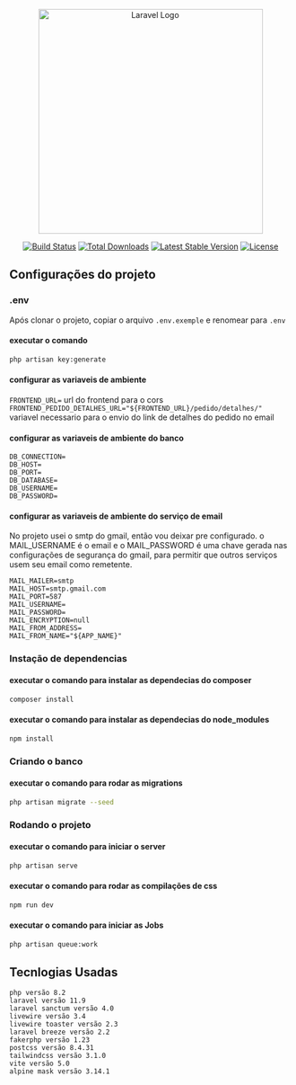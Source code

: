 <p align="center"><a href="https://laravel.com" target="_blank"><img src="https://raw.githubusercontent.com/laravel/art/master/logo-lockup/5%20SVG/2%20CMYK/1%20Full%20Color/laravel-logolockup-cmyk-red.svg" width="400" alt="Laravel Logo"></a></p>

<p align="center">
<a href="https://github.com/laravel/framework/actions"><img src="https://github.com/laravel/framework/workflows/tests/badge.svg" alt="Build Status"></a>
<a href="https://packagist.org/packages/laravel/framework"><img src="https://img.shields.io/packagist/dt/laravel/framework" alt="Total Downloads"></a>
<a href="https://packagist.org/packages/laravel/framework"><img src="https://img.shields.io/packagist/v/laravel/framework" alt="Latest Stable Version"></a>
<a href="https://packagist.org/packages/laravel/framework"><img src="https://img.shields.io/packagist/l/laravel/framework" alt="License"></a>
</p>

## Configurações do projeto

### .env

Após clonar o projeto, copiar o arquivo `.env.exemple` e renomear para `.env`

#### executar o comando
``` sh
php artisan key:generate
```

#### configurar as variaveis de ambiente
`FRONTEND_URL=` url do frontend para o cors
`FRONTEND_PEDIDO_DETALHES_URL="${FRONTEND_URL}/pedido/detalhes/"` variavel necessario para o envio do link de detalhes do pedido no email

#### configurar as variaveis de ambiente do banco
`DB_CONNECTION=`\
`DB_HOST=`\
`DB_PORT=`\
`DB_DATABASE=`\
`DB_USERNAME=`\
`DB_PASSWORD=`

#### configurar as variaveis de ambiente do serviço de email

No projeto usei o smtp do gmail, então vou deixar pre configurado. o MAIL_USERNAME é o email e o MAIL_PASSWORD é uma chave gerada nas configurações de segurança do gmail, para permitir que outros serviços usem seu email como remetente.

`MAIL_MAILER=smtp`\
`MAIL_HOST=smtp.gmail.com`\
`MAIL_PORT=587`\
`MAIL_USERNAME=`\
`MAIL_PASSWORD=`\
`MAIL_ENCRYPTION=null`\
`MAIL_FROM_ADDRESS=`\
`MAIL_FROM_NAME="${APP_NAME}"`

### Instação de dependencias

#### executar o comando para instalar as dependecias do composer
``` sh
composer install
```

#### executar o comando para instalar as dependecias do node_modules
``` sh
npm install
```

### Criando o banco

#### executar o comando para rodar as migrations
``` sh
php artisan migrate --seed
```

### Rodando o projeto

#### executar o comando para iniciar o server
``` sh
php artisan serve
```

#### executar o comando para rodar as compilações de css
``` sh
npm run dev
```

#### executar o comando para iniciar as Jobs
``` sh
php artisan queue:work
```



## Tecnlogias Usadas

`php versão 8.2`\
`laravel versão 11.9`\
`laravel sanctum versão 4.0`\
`livewire versão 3.4`\
`livewire toaster versão 2.3`\
`laravel breeze versão 2.2`\
`fakerphp versão 1.23`\
`postcss versão 8.4.31`\
`tailwindcss versão 3.1.0`\
`vite versão 5.0`\
`alpine mask versão 3.14.1`
